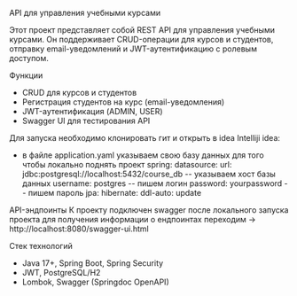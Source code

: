 API для управления учебными курсами

Этот проект представляет собой REST API для управления учебными курсами. Он поддерживает CRUD-операции для курсов и студентов, отправку email-уведомлений и JWT-аутентификацию с ролевым доступом.

Функции
- CRUD для курсов и студентов
- Регистрация студентов на курс (email-уведомления)
- JWT-аутентификация (ADMIN, USER)
- Swagger UI для тестирования API

Для запуска необходимо клонировать гит и открыть в idea
Intelliji idea:
- в файле application.yaml указываем свою базу данных для того чтобы локально поднять проект
  spring:
  datasource:
    url: jdbc:postgresql://localhost:5432/course_db -- указываем хост базы данных
    username: postgres -- пишем логин
    password: yourpassword -- пишем пароль
  jpa:
    hibernate:
      ddl-auto: update


API-эндпоинты 
К проекту подключен swagger после локального запуска проекта для получения информации о ендпоинтах переходим → http://localhost:8080/swagger-ui.html 

Стек технологий
- Java 17+, Spring Boot, Spring Security
- JWT, PostgreSQL/H2
- Lombok, Swagger (Springdoc OpenAPI)
